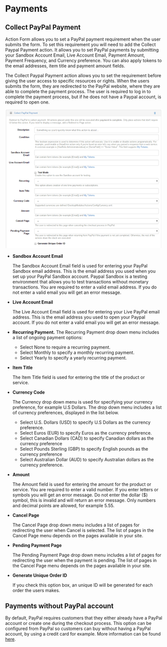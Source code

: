 # Payments

## Collect PayPal Payment

Action Form allows you to set a PayPal payment requirement when the user submits the form. To set this requirement you will need to add the Collect Paypal Payment action. It allows you to set PayPal payments by submitting your Sandbox Account Email, Live Account Email, Payment Amount, Payment Frequency, and Currency preference. You can also apply tokens to the email addresses, item title and payment amount fields. 

The Collect Paypal Payment action allows you to set the requirement before giving the user access to specific resources or rights. When the users submits the form, they are redirected to the PayPal website, where they are able to complete the payment process. The user is required to log in to complete the payment process, but if he does not have a Paypal account, is required to open one.

![](assets/collect-paypal-payment.png)

* **Sandbox Account Email**

  The Sandbox Account Email field is used for entering your PayPal Sandbox email address. This is the email address you used when you set up your PayPal Sandbox account. Paypal Sandbox is a testing environment that allows you to test transactions without monetary transactions. You are required to enter a valid email address. If you do not enter a valid email you will get an error message.
* **Live Account Email**

  The Live Account Email field is used for entering your Live PayPal email address. This is the email address you used to open your Paypal account. If you do not enter a valid email you will get an error message.
* **Recurring Payment.** The Recurring Payment drop down menu includes a list of ongoing payment options:
  * Select None to require a recurring payment.
  * Select Monthly to specify a monthly recurring payment.
  * Select Yearly to specify a yearly recurring payment.
* **Item Title**

  The Item Title field is used for entering the title of the product or service. 
* **Currency Code**

  The Currency drop down menu is used for specifying your currency preference, for example U.S Dollars. The drop down menu includes a list of currency preferences, displayed in the list below. 
  * Select U.S. Dollars (USD) to specify U.S Dollars as the currency preference.
  * Select Euros (EUR) to specify Euros as the currency preference.
  * Select Canadian Dollars (CAD) to specify Canadian dollars as the currency preference
  * Select Pounds Sterling (GBP) to specify English pounds as the currency preference
  * Select Australian Dollar (AUD) to specify Australian dollars as the currency preference.
* **Amount**

  The Amount field is used for entering the amount for the product or service. You are required to enter a valid number. If you enter letters or symbols you will get an error message. Do not enter the dollar ($) symbol, this is invalid and will return an error message. Only numbers and decimal points are allowed, for example 5.55.
* **Cancel Page**

  The Cancel Page drop down menu includes a list of pages for redirecting the user when Cancel is selected. The list of pages in the Cancel Page menu depends on the pages available in your site.
* **Pending Payment Page**

  The Pending Payment Page drop down menu includes a list of pages for redirecting the user when the payment is pending. The list of pages in the Cancel Page menu depends on the pages available in your site.
* **Generate Unique Order ID**
  
  If you check this option box, an unique ID will be generated for each order the users makes.
  
## Payments without PayPal account

By default, PayPal requires customers that they either already have a PayPal account or create one during the checkout process. This option can be configured from PayPal so customers can buy without having a PayPal account, by using a credit card for example.
More information can be found [here](//help.eventbrite.com/customer/portal/articles/430152-paypal-account-optional-setting).